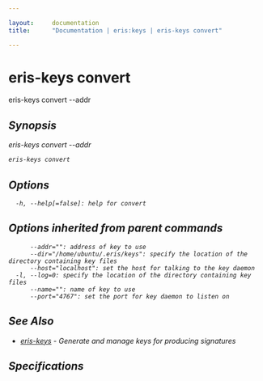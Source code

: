 ```yaml
---

layout:     documentation
title:      "Documentation | eris:keys | eris-keys convert"

---
```


# eris-keys convert

eris-keys convert --addr <address>

## Synopsis

eris-keys convert --addr <address>

```bash
eris-keys convert
```

## Options

```
  -h, --help[=false]: help for convert
```

## Options inherited from parent commands

```
      --addr="": address of key to use
      --dir="/home/ubuntu/.eris/keys": specify the location of the directory containing key files
      --host="localhost": set the host for talking to the key daemon
  -l, --log=0: specify the location of the directory containing key files
      --name="": name of key to use
      --port="4767": set the port for key daemon to listen on
```

## See Also

* [eris-keys](https://docs.erisindustries.com/documentation/eris-keys/0.11.3/eris-keys/)	 - Generate and manage keys for producing signatures

## Specifications


